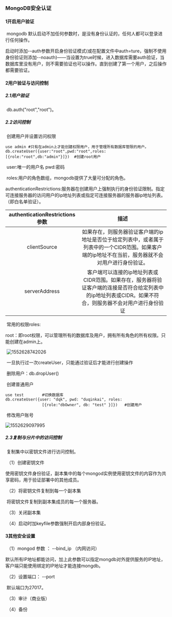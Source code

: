 ### 				MongoDB安全认证

#### 1开启用户验证

​	mongodb 默认启动不加任何参数时，是没有身份认证的，任何人都可以登录进行任何操作。

​	启动时添加--auth参数开启身份验证模式(或在配置文件中auth=ture，强制不使用身份验证则添加--noauth)——当设置为true时候，进入数据库需要auth验证，当数据库里没有用户，则不需要验证也可以操作。直到创建了第一个用户，之后操作都需要验证。

#### 2用户验证与访问控制

##### 2.1用户验证

​	db.auth("root","root")。

##### 2.2访问控制

​	创建用户并设置访问权限

```mongodb
use admin #只有在admin上才能创建权限用户，用于管理所有数据库管限的用户。
db.createUser({user:"root",pwd:"root",roles:			          					[{role:"root",db:"admin"}]})  #创建root用户
```

​	user:唯一的用户名   		pwd:密码

​	roles:用户的角色数组，mongodb提供了大量可分配的角色。

​	authenticationRestrictions:服务器在创建用户上强制执行的身份验证限制。指定可连接服务器的访问用户的ip地址列表或指定可连接服务器的服务器ip地址列表。（即白名单验证）。

| authenticationRestrictions参数 |                             描述                             |
| :----------------------------: | :----------------------------------------------------------: |
|          clientSource          | 如果存在，则服务器验证客户端的ip地址是否位于给定列表中，或者属于列表中的一个CIDR范围。如果客户端的ip地址不在当前，服务器就不会对用户进行身份验证。 |
|         serverAddress          | 客户端可以连接的ip地址列表或CIDR范围。如果存在，服务器将验证客户端的连接是否符合给定列表中的ip地址列表或CIDR。如果不符合，则服务器不会对用户进行身份验证 |

​	常用的权限roles:

​	root：即root权限，可以管理所有的数据库及用户，拥有所有角色的所有权限。只能创建在admin上。

​	![1552628742026](C:\Users\dqk\Documents\1552628742026.png)

​	一旦执行过一次createUser，只能通过验证后才能进行创建操作

​	删除用户：db.dropUser()

​	创建普通用户

```mongodb
use test		#切换数据库
db.createUser({user: "dqk", pwd: "duqinkai", roles: 
				[{role:"dbOwner", db: "test" }]}) 	#创建用户
```

​	修改用户账号

![1552629097995](C:\Users\dqk\Documents\1552629097995.png)

##### 2.3复制与分片中的访问控制

​	复制集中以密钥文件进行访问控制。

​	（1）创建密钥文件

​	使用密钥文件身份验证，副本集中的每个mongod实例使用密钥文件的内容作为共享密码，用于验证部署中的其他成员。

​	（2）将密钥文件复制到每一个副本集

​	将密钥文件复制到副本集成员的每一个服务器。

​	（3）关闭副本集

​	（4）启动时加keyfile参数强制开启内部身份验证。



#### 3其他安全设置

​	（1）mongod 参数 ： --bind_ip （内网访问）

​	默认所有IP地址都能访问，加上此参数可以指定mongdb对外提供服务的IP地址，客户端只能使用绑定的IP地址才能连接mongdb。

​	（2）设置端口： --port

​	默认端口为27017。

​	 （3）审计（商业版）

​	（4）备份